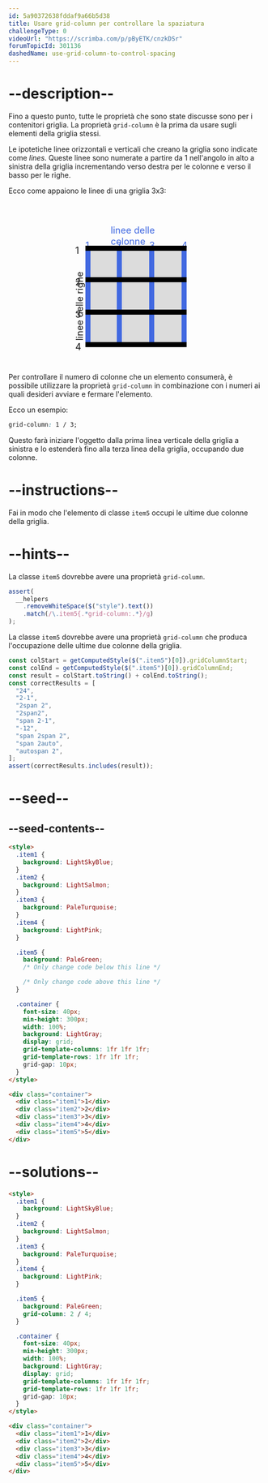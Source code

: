 ```yaml
---
id: 5a90372638fddaf9a66b5d38
title: Usare grid-column per controllare la spaziatura
challengeType: 0
videoUrl: "https://scrimba.com/p/pByETK/cnzkDSr"
forumTopicId: 301136
dashedName: use-grid-column-to-control-spacing
---
```


# --description--

Fino a questo punto, tutte le proprietà che sono state discusse sono per i contenitori griglia. La proprietà `grid-column` è la prima da usare sugli elementi della griglia stessi.

Le ipotetiche linee orizzontali e verticali che creano la griglia sono indicate come <dfn>lines</dfn>. Queste linee sono numerate a partire da 1 nell'angolo in alto a sinistra della griglia incrementando verso destra per le colonne e verso il basso per le righe.

Ecco come appaiono le linee di una griglia 3x3:

<div style='position:relative;margin:auto;background:Gainsboro;display:block;margin-top:100px;margin-bottom:50px;width:200px;height:200px;'><p style='left:25%;top:-30%;font-size:130%;position:absolute;color:RoyalBlue;'>linee delle colonne</p><p style='left:0%;top:-15%;font-size:130%;position:absolute;color:RoyalBlue;'>1</p><p style='left:30%;top:-15%;font-size:130%;position:absolute;color:RoyalBlue;'>2</p><p style='left:63%;top:-15%;font-size:130%;position:absolute;color:RoyalBlue;'>3</p><p style='left:95%;top:-15%;font-size:130%;position:absolute;color:RoyalBlue;'>4</p><p style='left:-40%;top:45%;font-size:130%;transform:rotateZ(-90deg);position:absolute;'>linee delle righe</p><p style='left:-10%;top:-10%;font-size:130%;position:absolute;'>1</p><p style='left:-10%;top:21%;font-size:130%;position:absolute;'>2</p><p style='left:-10%;top:53%;font-size:130%;position:absolute;'>3</p><p style='left:-10%;top:85%;font-size:130%;position:absolute;'>4</p><div style='left:0%;top:0%;width:5%;height:100%;background:RoyalBlue;position:absolute;'></div><div style='left:31%;top:0%;width:5%;height:100%;background:RoyalBlue;position:absolute;'></div><div style='left:63%;top:0%;width:5%;height:100%;background:RoyalBlue;position:absolute;'></div><div style='left:95%;top:0%;width:5%;height:100%;background:RoyalBlue;position:absolute;'></div><div style='left:0%;top:0%;width:100%;height:5%;background:black;position:absolute;'></div><div style='left:0%;top:31%;width:100%;height:5%;background:black;position:absolute;'></div><div style='left:0%;top:63%;width:100%;height:5%;background:black;position:absolute;'></div><div style='left:0%;top:95%;width:100%;height:5%;background:black;position:absolute;'></div></div>

Per controllare il numero di colonne che un elemento consumerà, è possibile utilizzare la proprietà `grid-column` in combinazione con i numeri ai quali desideri avviare e fermare l'elemento.

Ecco un esempio:

```css
grid-column: 1 / 3;
```

Questo farà iniziare l'oggetto dalla prima linea verticale della griglia a sinistra e lo estenderà fino alla terza linea della griglia, occupando due colonne.

# --instructions--

Fai in modo che l'elemento di classe `item5` occupi le ultime due colonne della griglia.

# --hints--

La classe `item5` dovrebbe avere una proprietà `grid-column`.

```js
assert(
  __helpers
    .removeWhiteSpace($("style").text())
    .match(/\.item5{.*grid-column:.*}/g)
);
```

La classe `item5` dovrebbe avere una proprietà `grid-column` che produca l'occupazione delle ultime due colonne della griglia.

```js
const colStart = getComputedStyle($(".item5")[0]).gridColumnStart;
const colEnd = getComputedStyle($(".item5")[0]).gridColumnEnd;
const result = colStart.toString() + colEnd.toString();
const correctResults = [
  "24",
  "2-1",
  "2span 2",
  "2span2",
  "span 2-1",
  "-12",
  "span 2span 2",
  "span 2auto",
  "autospan 2",
];
assert(correctResults.includes(result));
```

# --seed--

## --seed-contents--

```html
<style>
  .item1 {
    background: LightSkyBlue;
  }
  .item2 {
    background: LightSalmon;
  }
  .item3 {
    background: PaleTurquoise;
  }
  .item4 {
    background: LightPink;
  }

  .item5 {
    background: PaleGreen;
    /* Only change code below this line */

    /* Only change code above this line */
  }

  .container {
    font-size: 40px;
    min-height: 300px;
    width: 100%;
    background: LightGray;
    display: grid;
    grid-template-columns: 1fr 1fr 1fr;
    grid-template-rows: 1fr 1fr 1fr;
    grid-gap: 10px;
  }
</style>

<div class="container">
  <div class="item1">1</div>
  <div class="item2">2</div>
  <div class="item3">3</div>
  <div class="item4">4</div>
  <div class="item5">5</div>
</div>
```

# --solutions--

```html
<style>
  .item1 {
    background: LightSkyBlue;
  }
  .item2 {
    background: LightSalmon;
  }
  .item3 {
    background: PaleTurquoise;
  }
  .item4 {
    background: LightPink;
  }

  .item5 {
    background: PaleGreen;
    grid-column: 2 / 4;
  }

  .container {
    font-size: 40px;
    min-height: 300px;
    width: 100%;
    background: LightGray;
    display: grid;
    grid-template-columns: 1fr 1fr 1fr;
    grid-template-rows: 1fr 1fr 1fr;
    grid-gap: 10px;
  }
</style>

<div class="container">
  <div class="item1">1</div>
  <div class="item2">2</div>
  <div class="item3">3</div>
  <div class="item4">4</div>
  <div class="item5">5</div>
</div>
```
